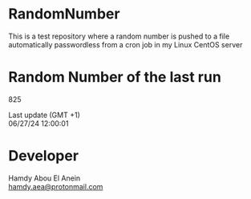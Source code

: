# RandomNumber    
This is a test repository where a random number is pushed to a file automatically passwordless from a cron job in my Linux CentOS server    
# Random Number of the last run   
825
      
Last update (GMT +1)    
06/27/24 12:00:01
# Developer    
Hamdy Abou El Anein   
hamdy.aea@protonmail.com

